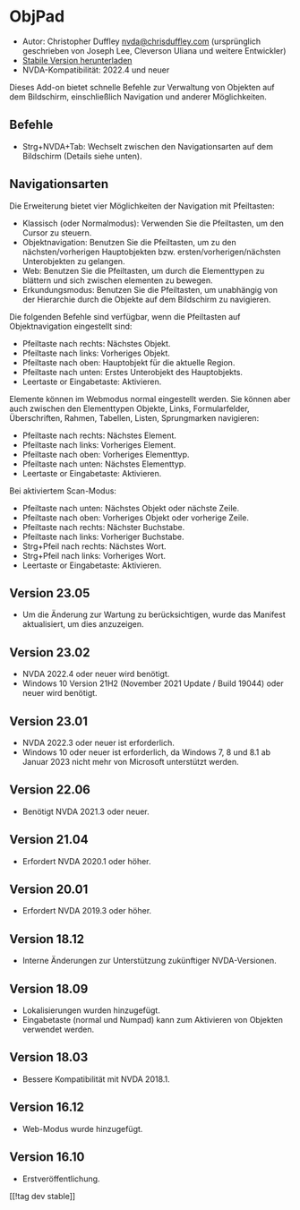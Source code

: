 # ObjPad #

* Autor: Christopher Duffley <nvda@chrisduffley.com> (ursprünglich
  geschrieben von Joseph Lee, Cleverson Uliana und weitere Entwickler)
* [Stabile Version herunterladen][1]
* NVDA-Kompatibilität: 2022.4 und neuer

Dieses Add-on bietet schnelle Befehle zur Verwaltung von Objekten auf dem
Bildschirm, einschließlich Navigation und anderer Möglichkeiten.

## Befehle

* Strg+NVDA+Tab: Wechselt zwischen den Navigationsarten auf dem Bildschirm
  (Details siehe unten).

## Navigationsarten

Die Erweiterung bietet vier Möglichkeiten der Navigation mit Pfeiltasten:

* Klassisch (oder Normalmodus): Verwenden Sie die Pfeiltasten, um den Cursor
  zu steuern.
* Objektnavigation: Benutzen Sie die Pfeiltasten, um zu den
  nächsten/vorherigen Hauptobjekten bzw. ersten/vorherigen/nächsten
  Unterobjekten zu gelangen.
* Web: Benutzen Sie die Pfeiltasten, um durch die Elementtypen zu blättern
  und sich zwischen elementen zu bewegen.
* Erkundungsmodus: Benutzen Sie die Pfeiltasten, um unabhängig von der
  Hierarchie durch die Objekte auf dem Bildschirm zu navigieren.

Die folgenden Befehle sind verfügbar, wenn die Pfeiltasten auf
Objektnavigation eingestellt sind:

* Pfeiltaste nach rechts: Nächstes Objekt.
* Pfeiltaste nach links: Vorheriges Objekt.
* Pfeiltaste nach oben: Hauptobjekt für die aktuelle Region.
* Pfeiltaste nach unten: Erstes Unterobjekt des Hauptobjekts.
* Leertaste or Eingabetaste: Aktivieren.

Elemente können im Webmodus normal eingestellt werden. Sie können aber auch
zwischen den Elementtypen Objekte, Links, Formularfelder, Überschriften,
Rahmen, Tabellen, Listen, Sprungmarken navigieren:

* Pfeiltaste nach rechts: Nächstes Element.
* Pfeiltaste nach links: Vorheriges Element.
* Pfeiltaste nach oben: Vorheriges Elementtyp.
* Pfeiltaste nach unten: Nächstes Elementtyp.
* Leertaste or Eingabetaste: Aktivieren.

Bei aktiviertem Scan-Modus:

* Pfeiltaste nach unten: Nächstes Objekt oder nächste Zeile.
* Pfeiltaste nach oben: Vorheriges Objekt oder vorherige Zeile.
* Pfeiltaste nach rechts: Nächster Buchstabe.
* Pfeiltaste nach links: Vorheriger Buchstabe.
* Strg+Pfeil nach rechts: Nächstes Wort.
* Strg+Pfeil nach links: Vorheriges Wort.
* Leertaste or Eingabetaste: Aktivieren.

## Version 23.05

* Um die Änderung zur Wartung zu berücksichtigen, wurde das Manifest
  aktualisiert, um dies anzuzeigen.

## Version 23.02

* NVDA 2022.4 oder neuer wird benötigt.
* Windows 10 Version 21H2 (November 2021 Update / Build 19044) oder neuer
  wird benötigt.

## Version 23.01

* NVDA 2022.3 oder neuer ist erforderlich.
* Windows 10 oder neuer ist erforderlich, da Windows 7, 8 und 8.1 ab Januar
  2023 nicht mehr von Microsoft unterstützt werden.

## Version 22.06

* Benötigt NVDA 2021.3 oder neuer.

## Version 21.04

* Erfordert NVDA 2020.1 oder höher.

## Version 20.01

* Erfordert NVDA 2019.3 oder höher.

## Version 18.12

* Interne Änderungen zur Unterstützung zukünftiger NVDA-Versionen.

## Version 18.09

* Lokalisierungen wurden hinzugefügt.
* Eingabetaste (normal und Numpad) kann zum Aktivieren von Objekten
  verwendet werden.

## Version 18.03

* Bessere Kompatibilität mit NVDA 2018.1.

## Version 16.12

* Web-Modus wurde hinzugefügt.

## Version 16.10

* Erstveröffentlichung.

[[!tag dev stable]]

[1]: https://www.nvaccess.org/addonStore/legacy?file=objPad
